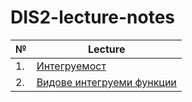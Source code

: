 # DIS2-lecture-notes

| №   | Lecture                                                        |
| --- |----------------------------------------------------------------|
| 1.  | [Интегруемост](./TeX_files/lecture1.pdf)                       |
| 2.  | [Видове интегруеми функции](./TeX_files/lecture1.pdf)          |
